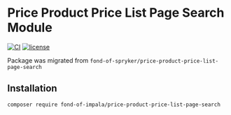 # Price Product Price List Page Search Module
[![CI](https://github.com/fond-of-impala/price-product-price-list-page-search/actions/workflows/main.yml/badge.svg)](https://github.com/fond-of-impala/price-product-price-list-page-search/actions/workflows/main.yml)
[![license](https://img.shields.io/github/license/fond-of-impala/price-product-price-list-page-search.svg)](https://packagist.org/packages/fond-of-impala/price-product-price-list-page-search)

Package was migrated from `fond-of-spryker/price-product-price-list-page-search`

## Installation

```
composer require fond-of-impala/price-product-price-list-page-search
```

